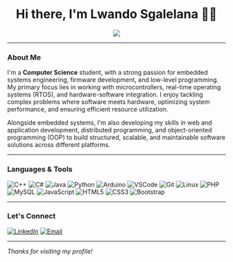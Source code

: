 <h1 align="center">Hi there, I'm Lwando Sgalelana 👨‍💻</h1>

<p align="center">
  <img src="https://readme-typing-svg.herokuapp.com/?lines=Computer+Science+Student;Embedded+Systems+Enthusiast;Tech+Enthusiast;Software+Engineering&center=true&width=500&height=45">
</p>

---

### About Me

I'm a **Computer Science** student, with a strong passion for embedded systems engineering, firmware development, and low-level programming.
My primary focus lies in working with microcontrollers, real-time operating systems (RTOS), and hardware-software integration.
I enjoy tackling complex problems where software meets hardware, optimizing system performance, and ensuring efficient resource utilization.

Alongside embedded systems, I'm also developing my skills in web and application development, distributed programming,
and object-oriented programming (OOP) to build structured, scalable, and maintainable software solutions across different platforms.

<!--- I'm currently a **Computer Science** student at Eduvos with a strong passion for embedded systems engineering,
  firmware development, and low-level programming. My primary focus is on microcontrollers, real-time operating systems 
  (RTOS), and hardware-software integration. I enjoy solving complex problems at the intersection of software and hardware,
  optimizing system performance, and ensuring efficient resource utilization.

- While embedded systems are my main interest, I am also developing my skills in web and application development,
  applying object-oriented programming (OOP) principles to create structured and maintainable 
  software solutions
- Exploring **Embedded Systems**, **AI for IoT**, and **Firmware Development**-->
---

### Languages & Tools

![C++](https://img.shields.io/badge/-C++-00599C?style=flat-square&logo=c%2B%2B)
![C#](https://img.shields.io/badge/-C%23-239120?style=flat-square&logo=c-sharp&logoColor=white)
![Java](https://img.shields.io/badge/-Java-007396?style=flat-square&logo=java)
![Python](https://img.shields.io/badge/-Python-3776AB?style=flat-square&logo=python)
![Arduino](https://img.shields.io/badge/-Arduino-00979D?style=flat-square&logo=arduino)
![VSCode](https://img.shields.io/badge/-VSCode-007ACC?style=flat-square&logo=visual-studio-code)
![Git](https://img.shields.io/badge/-Git-F05032?style=flat-square&logo=git)
![Linux](https://img.shields.io/badge/-Linux-FCC624?style=flat-square&logo=linux)
![PHP](https://img.shields.io/badge/-PHP-777BB4?style=flat-square&logo=php)
![MySQL](https://img.shields.io/badge/-MySQL-4479A1?style=flat-square&logo=mysql)
![JavaScript](https://img.shields.io/badge/-JavaScript-F7DF1E?style=flat-square&logo=javascript&logoColor=black)
![HTML5](https://img.shields.io/badge/-HTML5-E34F26?style=flat-square&logo=html5&logoColor=white)
![CSS3](https://img.shields.io/badge/-CSS3-1572B6?style=flat-square&logo=css3)
![Bootstrap](https://img.shields.io/badge/-Bootstrap-7952B3?style=flat-square&logo=bootstrap)

---

### Let's Connect

[![LinkedIn](https://img.shields.io/badge/-LinkedIn-blue?style=flat-square&logo=linkedin)](https://www.linkedin.com/in/bukho-sgalelana/)
[![Email](https://img.shields.io/badge/-Email-red?style=flat-square&logo=gmail&logoColor=white)](mailto:bukhosgalelana@gmail.com)

---

_Thanks for visiting my profile!_
